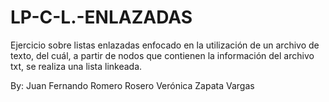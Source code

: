 # LP-C-L.-ENLAZADAS 
Ejercicio sobre listas enlazadas enfocado en la utilización de un archivo de texto, del cuál, a partir de nodos que contienen la información del archivo txt, se realiza una lista linkeada.

By:
Juan Fernando Romero Rosero
Verónica Zapata Vargas
